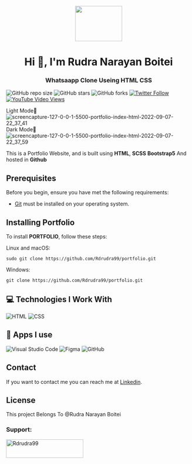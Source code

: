 <p align="center">
  <img  src="https://user-images.githubusercontent.com/95564961/164411517-80fe4a19-0724-4260-ac82-c7fdca9c137d.png"  width="128" height="96">
</p>


<!-- ![logo](https://user-images.githubusercontent.com/95564961/164411517-80fe4a19-0724-4260-ac82-c7fdca9c137d.png) -->
<h1 align="center">Hi 👋, I'm Rudra Narayan Boitei</h1>
<h3 align="center">Whatsaapp Clone Useing HTML CSS</h3>

<!-- # Whatsapp Clone -->

<!-- - These are examples. See https://shields.io for others or to customize this set of shields. You might want to include dependencies, project status and licence info here - -->
![GitHub repo size](https://img.shields.io/github/repo-size/Rdrudra99/whatsappclone)
![GitHub stars](https://img.shields.io/github/stars/Rdrudra99/whatsappclone)
![GitHub forks](https://img.shields.io/github/forks/Rdrudra99/whatsappclone)
[![Twitter Follow](https://img.shields.io/twitter/follow/Rdrudra99?style=social)](https://twitter.com/Rdrudra99)
[![YouTube Video Views](https://img.shields.io/youtube/views/HtRTmkd5Nsg?style=social)](https://rudra1999.me)

Light Mode🚀
![screencapture-127-0-0-1-5500-portfolio-index-html-2022-09-07-22_37_41](https://user-images.githubusercontent.com/95564961/188939387-026bcb52-35d9-4649-9d4c-06444b1e1c08.png)
Dark Mode🚀
![screencapture-127-0-0-1-5500-portfolio-index-html-2022-09-07-22_37_59](https://user-images.githubusercontent.com/95564961/188939408-190f46bd-5a50-4e1e-b444-5abd088a3f0a.png)




This is a Portfolio Website, and is built using **HTML**, **SCSS** **Bootstrap5** And hosted in **Github**

## Prerequisites

Before you begin, ensure you have met the following requirements:
<!--- These are just example requirements. Add, duplicate or remove as required --->

* [Git](https://git-scm.com/downloads "Download Git") must be installed on your operating system.

## Installing Portfolio

To install **PORTFOLIO**, follow these steps:

Linux and macOS:

```
sudo git clone https://github.com/Rdrudra99/portfolio.git
```

Windows:

```
git clone https://github.com/Rdrudra99/portfolio.git
```
## 💻 Technologies I Work With
![HTML](https://img.shields.io/badge/HTML5-E34F26?style=for-the-badge&logo=html5&logoColor=white)
![CSS](https://img.shields.io/badge/CSS3-1572B6?style=for-the-badge&logo=css3&logoColor=white)

## 📱 Apps I use

![Visual Studio Code](https://img.shields.io/badge/Visual_Studio_Code-0078D4?style=for-the-badge&logo=visual%20studio%20code&logoColor=white)
![Figma](https://img.shields.io/badge/Figma-F24E1E?style=for-the-badge&logo=figma&logoColor=white)
![GitHub](https://img.shields.io/badge/GitHub_Actions-2088FF?style=for-the-badge&logo=github-actions&logoColor=white)
## Contact

If you want to contact me you can reach me at [Linkedin](https://www.linkedin.com/in/rudra99).

## License
<!--- If you're not sure which open license to use see https://www.linkedin.com/in/rudra99/--->

This project Belongs To @Rudra Narayan Boitei
<h3 align="left">Support:</h3>
<p><a href="https://www.buymeacoffee.com/Rdrudra99"> <img align="left" src="https://cdn.buymeacoffee.com/buttons/v2/default-yellow.png" height="50" width="210" alt="Rdrudra99" /></a></p><br><br>

